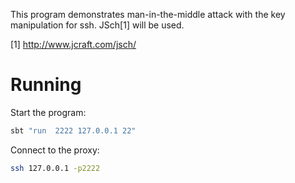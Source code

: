 This program demonstrates man-in-the-middle attack with
the key manipulation for ssh. JSch[1] will be used.

[1] http://www.jcraft.com/jsch/


Running
============

Start the program:

```bash
sbt "run  2222 127.0.0.1 22"
```

Connect to the proxy:

```bash
ssh 127.0.0.1 -p2222
```



